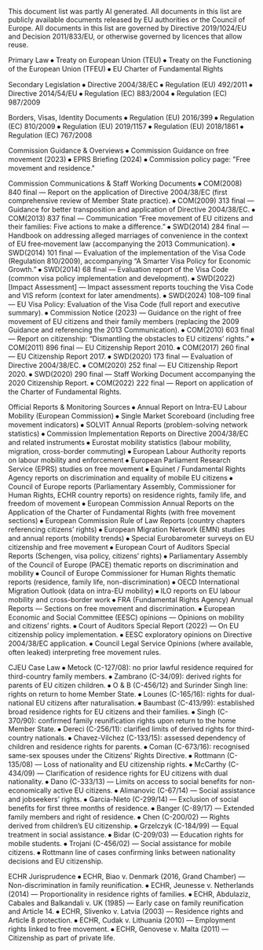 This document list was partly AI generated.
All documents in this list are publicly available documents released by EU authorities or the Council of Europe.
All documents in this list are governed by Directive 2019/1024/EU and Decision 2011/833/EU, or otherwise governed by licences that allow reuse.

Primary Law
⦁	Treaty on European Union (TEU)
⦁	Treaty on the Functioning of the European Union (TFEU)
⦁	EU Charter of Fundamental Rights

Secondary Legislation
⦁	Directive 2004/38/EC
⦁	Regulation (EU) 492/2011
⦁	Directive 2014/54/EU
⦁	Regulation (EC) 883/2004
⦁	Regulation (EC) 987/2009

Borders, Visas, Identity Documents
⦁	Regulation (EU) 2016/399
⦁	Regulation (EC) 810/2009
⦁	Regulation (EU) 2019/1157
⦁	Regulation (EU) 2018/1861
⦁	Regulation (EC) 767/2008

Commission Guidance & Overviews
⦁	Commission Guidance on free movement (2023)
⦁	EPRS Briefing (2024)
⦁	Commission policy page: "Free movement and residence."

Commission Communications & Staff Working Documents
⦁	COM(2008) 840 final — Report on the application of Directive 2004/38/EC (first comprehensive review of Member State practice).
⦁	COM(2009) 313 final — Guidance for better transposition and application of Directive 2004/38/EC.
⦁	COM(2013) 837 final — Communication “Free movement of EU citizens and their families: Five actions to make a difference.”
⦁	SWD(2014) 284 final — Handbook on addressing alleged marriages of convenience in the context of EU free‑movement law (accompanying the 2013 Communication).
⦁	SWD(2014) 101 final — Evaluation of the implementation of the Visa Code (Regulation 810/2009), accompanying “A Smarter Visa Policy for Economic Growth.”
⦁	SWD(2014) 68 final — Evaluation report of the Visa Code (common visa policy implementation and development).
⦁	SWD(2022) [Impact Assessment] — Impact assessment reports touching the Visa Code and VIS reform (context for later amendments).
⦁	SWD(2024) 108–109 final — EU Visa Policy: Evaluation of the Visa Code (full report and executive summary).
⦁	Commission Notice (2023) — Guidance on the right of free movement of EU citizens and their family members (replacing the 2009 Guidance and referencing the 2013 Communication).
⦁	COM(2010) 603 final — Report on citizenship: “Dismantling the obstacles to EU citizens’ rights.”
⦁	COM(2011) 896 final — EU Citizenship Report 2010.
⦁	COM(2017) 260 final — EU Citizenship Report 2017.
⦁	SWD(2020) 173 final — Evaluation of Directive 2004/38/EC.
⦁	COM(2020) 252 final — EU Citizenship Report 2020.
⦁	SWD(2020) 290 final — Staff Working Document accompanying the 2020 Citizenship Report.
⦁	COM(2022) 222 final — Report on application of the Charter of Fundamental Rights.

Official Reports & Monitoring Sources
⦁	Annual Report on Intra-EU Labour Mobility (European Commission)
⦁	Single Market Scoreboard (including free movement indicators)
⦁	SOLVIT Annual Reports (problem-solving network statistics)
⦁	Commission Implementation Reports on Directive 2004/38/EC and related instruments
⦁	Eurostat mobility statistics (labour mobility, migration, cross-border commuting)
⦁	European Labour Authority reports on labour mobility and enforcement
⦁	European Parliament Research Service (EPRS) studies on free movement
⦁	Equinet / Fundamental Rights Agency reports on discrimination and equality of mobile EU citizens
⦁	Council of Europe reports (Parliamentary Assembly, Commissioner for Human Rights, ECHR country reports) on residence rights, family life, and freedom of movement
⦁	European Commission Annual Reports on the Application of the Charter of Fundamental Rights (with free movement sections)
⦁	European Commission Rule of Law Reports (country chapters referencing citizens’ rights)
⦁	European Migration Network (EMN) studies and annual reports (mobility trends)
⦁	Special Eurobarometer surveys on EU citizenship and free movement
⦁	European Court of Auditors Special Reports (Schengen, visa policy, citizens’ rights)
⦁	Parliamentary Assembly of the Council of Europe (PACE) thematic reports on discrimination and mobility
⦁	Council of Europe Commissioner for Human Rights thematic reports (residence, family life, non-discrimination)
⦁	OECD International Migration Outlook (data on intra-EU mobility)
⦁	ILO reports on EU labour mobility and cross-border work
⦁	FRA (Fundamental Rights Agency) Annual Reports — Sections on free movement and discrimination.
⦁	European Economic and Social Committee (EESC) opinions — Opinions on mobility and citizens’ rights.
⦁	Court of Auditors Special Report (2022) — On EU citizenship policy implementation.
⦁	EESC exploratory opinions on Directive 2004/38/EC application.
⦁	Council Legal Service Opinions (where available, often leaked) interpreting free movement rules.

CJEU Case Law
⦁	Metock (C-127/08): no prior lawful residence required for third-country family members.
⦁	Zambrano (C-34/09): derived rights for parents of EU citizen children.
⦁	O & B (C-456/12) and Surinder Singh line: rights on return to home Member State.
⦁	Lounes (C-165/16): rights for dual-national EU citizens after naturalisation.
⦁	Baumbast (C-413/99): established broad residence rights for EU citizens and their families.
⦁	Singh (C-370/90): confirmed family reunification rights upon return to the home Member State.
⦁	Dereci (C-256/11): clarified limits of derived rights for third-country nationals.
⦁	Chavez-Vilchez (C-133/15): assessed dependency of children and residence rights for parents.
⦁	Coman (C-673/16): recognised same-sex spouses under the Citizens’ Rights Directive.
⦁	Rottmann (C-135/08) — Loss of nationality and EU citizenship rights.
⦁	McCarthy (C-434/09) — Clarification of residence rights for EU citizens with dual nationality.
⦁	Dano (C-333/13) — Limits on access to social benefits for non-economically active EU citizens.
⦁	Alimanovic (C-67/14) — Social assistance and jobseekers’ rights.
⦁	Garcia-Nieto (C-299/14) — Exclusion of social benefits for first three months of residence.
⦁	Banger (C-89/17) — Extended family members and right of residence.
⦁	Chen (C-200/02) — Rights derived from children’s EU citizenship.
⦁	Grzelczyk (C-184/99) — Equal treatment in social assistance.
⦁	Bidar (C-209/03) — Education rights for mobile students.
⦁	Trojani (C-456/02) — Social assistance for mobile citizens.
⦁	Rottmann line of cases confirming links between nationality decisions and EU citizenship.

ECHR Jurisprudence
⦁	ECHR, Biao v. Denmark (2016, Grand Chamber) — Non-discrimination in family reunification.
⦁	ECHR, Jeunesse v. Netherlands (2014) — Proportionality in residence rights of families.
⦁	ECHR, Abdulaziz, Cabales and Balkandali v. UK (1985) — Early case on family reunification and Article 14.
⦁	ECHR, Slivenko v. Latvia (2003) — Residence rights and Article 8 protection.
⦁	ECHR, Cudak v. Lithuania (2010) — Employment rights linked to free movement.
⦁	ECHR, Genovese v. Malta (2011) — Citizenship as part of private life.
